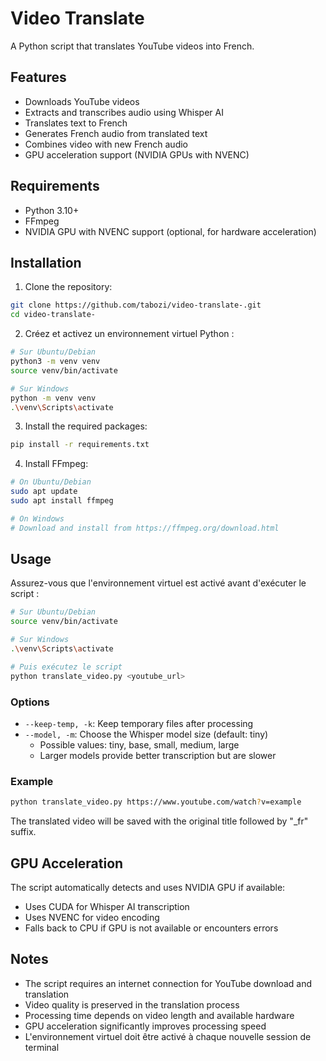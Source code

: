 # Video Translate

A Python script that translates YouTube videos into French.

## Features

- Downloads YouTube videos
- Extracts and transcribes audio using Whisper AI
- Translates text to French
- Generates French audio from translated text
- Combines video with new French audio
- GPU acceleration support (NVIDIA GPUs with NVENC)

## Requirements

- Python 3.10+
- FFmpeg
- NVIDIA GPU with NVENC support (optional, for hardware acceleration)

## Installation

1. Clone the repository:
```bash
git clone https://github.com/tabozi/video-translate-.git
cd video-translate-
```

2. Créez et activez un environnement virtuel Python :
```bash
# Sur Ubuntu/Debian
python3 -m venv venv
source venv/bin/activate

# Sur Windows
python -m venv venv
.\venv\Scripts\activate
```

3. Install the required packages:
```bash
pip install -r requirements.txt
```

4. Install FFmpeg:
```bash
# On Ubuntu/Debian
sudo apt update
sudo apt install ffmpeg

# On Windows
# Download and install from https://ffmpeg.org/download.html
```

## Usage

Assurez-vous que l'environnement virtuel est activé avant d'exécuter le script :
```bash
# Sur Ubuntu/Debian
source venv/bin/activate

# Sur Windows
.\venv\Scripts\activate

# Puis exécutez le script
python translate_video.py <youtube_url>
```

### Options

- `--keep-temp, -k`: Keep temporary files after processing
- `--model, -m`: Choose the Whisper model size (default: tiny)
  - Possible values: tiny, base, small, medium, large
  - Larger models provide better transcription but are slower

### Example

```bash
python translate_video.py https://www.youtube.com/watch?v=example
```

The translated video will be saved with the original title followed by "_fr" suffix.

## GPU Acceleration

The script automatically detects and uses NVIDIA GPU if available:
- Uses CUDA for Whisper AI transcription
- Uses NVENC for video encoding
- Falls back to CPU if GPU is not available or encounters errors

## Notes

- The script requires an internet connection for YouTube download and translation
- Video quality is preserved in the translation process
- Processing time depends on video length and available hardware
- GPU acceleration significantly improves processing speed
- L'environnement virtuel doit être activé à chaque nouvelle session de terminal 